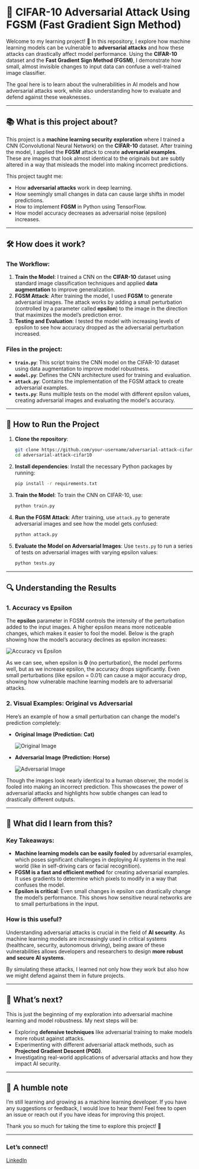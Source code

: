 # 🔐 CIFAR-10 Adversarial Attack Using FGSM (Fast Gradient Sign Method)

Welcome to my learning project! 🙌 In this repository, I explore how machine learning models can be vulnerable to **adversarial attacks** and how these attacks can drastically affect model performance. Using the **CIFAR-10** dataset and the **Fast Gradient Sign Method (FGSM)**, I demonstrate how small, almost invisible changes to input data can confuse a well-trained image classifier. 

The goal here is to learn about the vulnerabilities in AI models and how adversarial attacks work, while also understanding how to evaluate and defend against these weaknesses.

---

## 📚 What is this project about?

This project is a **machine learning security exploration** where I trained a CNN (Convolutional Neural Network) on the **CIFAR-10** dataset. After training the model, I applied the **FGSM** attack to create **adversarial examples**. These are images that look almost identical to the originals but are subtly altered in a way that misleads the model into making incorrect predictions.

This project taught me:
- How **adversarial attacks** work in deep learning.
- How seemingly small changes in data can cause large shifts in model predictions.
- How to implement **FGSM** in Python using TensorFlow.
- How model accuracy decreases as adversarial noise (epsilon) increases.

---

## 🛠️ How does it work?

### The Workflow:
1. **Train the Model**: I trained a CNN on the **CIFAR-10** dataset using standard image classification techniques and applied **data augmentation** to improve generalization.
2. **FGSM Attack**: After training the model, I used **FGSM** to generate adversarial images. The attack works by adding a small perturbation (controlled by a parameter called **epsilon**) to the image in the direction that maximizes the model’s prediction error.
3. **Testing and Evaluation**: I tested the model with increasing levels of epsilon to see how accuracy dropped as the adversarial perturbation increased.

### Files in the project:
- **`train.py`**: This script trains the CNN model on the CIFAR-10 dataset using data augmentation to improve model robustness.
- **`model.py`**: Defines the CNN architecture used for training and evaluation.
- **`attack.py`**: Contains the implementation of the FGSM attack to create adversarial examples.
- **`tests.py`**: Runs multiple tests on the model with different epsilon values, creating adversarial images and evaluating the model's accuracy.

---

## 🚀 How to Run the Project

1. **Clone the repository**:
    ```bash
    git clone https://github.com/your-username/adversarial-attack-cifar10.git
    cd adversarial-attack-cifar10
    ```

2. **Install dependencies**:
    Install the necessary Python packages by running:
    ```bash
    pip install -r requirements.txt
    ```

3. **Train the Model**:
    To train the CNN on CIFAR-10, use:
    ```bash
    python train.py
    ```

4. **Run the FGSM Attack**:
    After training, use `attack.py` to generate adversarial images and see how the model gets confused:
    ```bash
    python attack.py
    ```

5. **Evaluate the Model on Adversarial Images**:
    Use `tests.py` to run a series of tests on adversarial images with varying epsilon values:
    ```bash
    python tests.py
    ```

---

## 🔍 Understanding the Results

### 1. Accuracy vs Epsilon

The **epsilon** parameter in FGSM controls the intensity of the perturbation added to the input images. A higher epsilon means more noticeable changes, which makes it easier to fool the model. Below is the graph showing how the model’s accuracy declines as epsilon increases:

![Accuracy vs Epsilon](testing/accuracy_vs_epsilon.png)

As we can see, when epsilon is **0** (no perturbation), the model performs well, but as we increase epsilon, the accuracy drops significantly. Even small perturbations (like epsilon = 0.01) can cause a major accuracy drop, showing how vulnerable machine learning models are to adversarial attacks.

### 2. Visual Examples: Original vs Adversarial

Here’s an example of how a small perturbation can change the model's prediction completely:

- **Original Image (Prediction: Cat)**

  ![Original Image](images/original.png)

- **Adversarial Image (Prediction: Horse)**

  ![Adversarial Image](images/adversarial.png)

Though the images look nearly identical to a human observer, the model is fooled into making an incorrect prediction. This showcases the power of adversarial attacks and highlights how subtle changes can lead to drastically different outputs.

---

## 🧠 What did I learn from this?

### Key Takeaways:
- **Machine learning models can be easily fooled** by adversarial examples, which poses significant challenges in deploying AI systems in the real world (like in self-driving cars or facial recognition).
- **FGSM is a fast and efficient method** for creating adversarial examples. It uses gradients to determine which pixels to modify in a way that confuses the model.
- **Epsilon is critical**: Even small changes in epsilon can drastically change the model’s performance. This shows how sensitive neural networks are to small perturbations in the input.


### How is this useful?
Understanding adversarial attacks is crucial in the field of **AI security**. As machine learning models are increasingly used in critical systems (healthcare, security, autonomous driving), being aware of these vulnerabilities allows developers and researchers to design **more robust and secure AI systems**. 

By simulating these attacks, I learned not only how they work but also how we might defend against them in future projects.

---

## 🎯 What’s next?

This is just the beginning of my exploration into adversarial machine learning and model robustness. My next steps will be:
- Exploring **defensive techniques** like adversarial training to make models more robust against attacks.
- Experimenting with different adversarial attack methods, such as **Projected Gradient Descent (PGD)**.
- Investigating real-world applications of adversarial attacks and how they impact AI security.

---

## 🤗 A humble note

I’m still learning and growing as a machine learning developer. If you have any suggestions or feedback, I would love to hear them! Feel free to open an issue or reach out if you have ideas for improving this project. 

Thank you so much for taking the time to explore this project! 🙏

---

### Let’s connect!
[LinkedIn](https://www.linkedin.com/in/jos%C3%A9-eduardo-santos-rabelo-296239234/)
